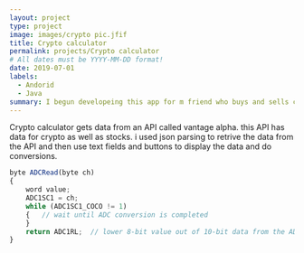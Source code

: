 ```yaml
---
layout: project
type: project
image: images/crypto pic.jfif
title: Crypto calculator
permalink: projects/Crypto calculator
# All dates must be YYYY-MM-DD format!
date: 2019-07-01
labels:
  - Andorid
  - Java
summary: I begun developeing this app for m friend who buys and sells cryto to people in hawaii that dont have access to the exchanges.
---
```


<div class="ui small rounded images">
  
</div>

Crypto calculator gets data from an API called vantage alpha. this API has data for crypto as well as stocks. i used json parsing to retrive the data from the API and then use text fields and buttons to display the data and do conversions.

```js
byte ADCRead(byte ch)
{
    word value;
    ADC1SC1 = ch;
    while (ADC1SC1_COCO != 1)
    {   // wait until ADC conversion is completed   
    }
    return ADC1RL;  // lower 8-bit value out of 10-bit data from the ADC
}
```





